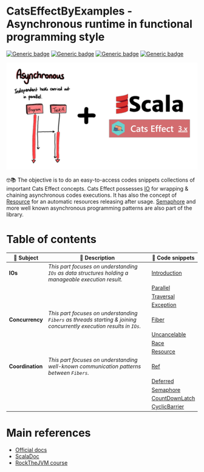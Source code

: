 # CatsEffectByExamples - Asynchronous runtime in functional programming style

[![Generic badge](https://img.shields.io/badge/Scala-2.12.16-darkred.svg?style=plastic)](https://www.scala-lang.org/)
[![Generic badge](https://img.shields.io/badge/CatsEffect3-3.3.14-red.svg?style=plastic)](https://typelevel.org/cats-effect/)
[![Generic badge](https://img.shields.io/badge/SBT-1.6.2-blue.svg?style=plastic)](https://www.scala-sbt.org/)
[![Generic badge](https://img.shields.io/badge/OpenJDK-11-white.svg?style=plastic)](https://adoptium.net/)

![img.png](docs/front-img.jpg)

🤓📚 The objective is to do an easy-to-access codes snippets collections of important Cats Effect concepts.
Cats Effect possesses [IO](https://typelevel.org/cats-effect/api/3.x/cats/effect/IO.html)
for wrapping & chaining asynchronous codes executions.
It has also the concept of [Resource](https://typelevel.org/cats-effect/api/3.x/cats/effect/kernel/Resource.html)
for an automatic resources releasing after usage.
[Semaphore](https://typelevel.org/cats-effect/api/3.x/cats/effect/std/Semaphore.html) and more well known asynchronous
programming patterns are also part of the library.


# Table of contents

| 🔎 Subject       | 📃 Description                                                                                                       | 👾 Code snippets                                                         |
|------------------|----------------------------------------------------------------------------------------------------------------------|--------------------------------------------------------------------------|
| **IOs**          | *This part focuses on understanding `IOs` as data structures holding a manageable execution result.*                 | [Introduction](src/main/scala/_0_io/_A_Introduction.scala)               |
|                  |                                                                                                                      | [Parallel](src/main/scala/_0_io/_B_Parallel.scala)                       |
|                  |                                                                                                                      | [Traversal](src/main/scala/_0_io/_C_Traversal.scala)                     |
|                  |                                                                                                                      | [Exception](src/main/scala/_0_io/_D_Exception.scala)                     |
| **Concurrency**  | *This part focuses on understanding `Fibers` as threads starting & joining concurrently execution results in `IOs`.* | [Fiber](src/main/scala/_1_concurrency/_A_Fiber.scala)                    |
|                  |                                                                                                                      | [Uncancelable](src/main/scala/_1_concurrency/_B_Uncancelable.scala)      |
|                  |                                                                                                                      | [Race](src/main/scala/_1_concurrency/_C_Race.scala)                      |
|                  |                                                                                                                      | [Resource](src/main/scala/_1_concurrency/_D_Resource.scala)              |
| **Coordination** | *This part focuses on understanding well-known communication patterns between `Fibers`.*                             | [Ref](src/main/scala/_2_coordination/_A_Ref.scala)                       |
|                  |                                                                                                                      | [Deferred](src/main/scala/_2_coordination/_B_Deferred.scala)             |
|                  |                                                                                                                      | [Semaphore](src/main/scala/_2_coordination/_C_Semaphore.scala)           |
|                  |                                                                                                                      | [CountDownLatch](src/main/scala/_2_coordination/_D_CountDownLatch.scala) |
|                  |                                                                                                                      | [CyclicBarrier](src/main/scala/_2_coordination/_E_CyclicBarrier.scala)   |


# Main references

- [Official docs](https://typelevel.org/cats-effect/docs/getting-started)
- [ScalaDoc](https://typelevel.org/cats-effect/api/3.x/index.html)
- [RockTheJVM course](https://rockthejvm.com/p/cats-effect)